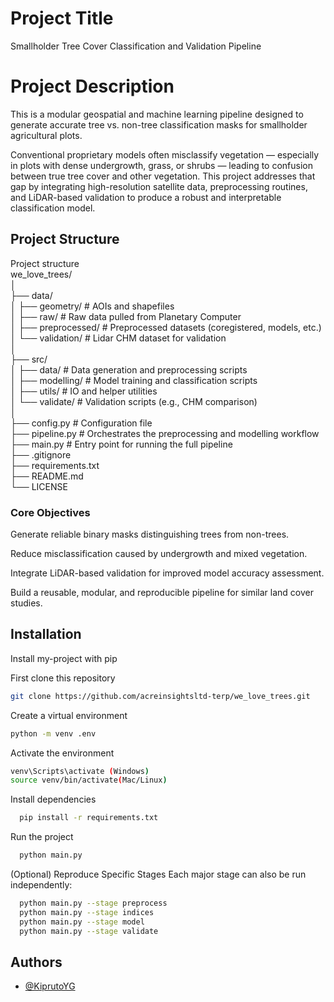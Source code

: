 
# Project Title

Smallholder Tree Cover Classification and Validation Pipeline

# Project Description
This is a modular geospatial and machine learning pipeline designed to generate accurate tree vs. non-tree classification masks for smallholder agricultural plots.

Conventional proprietary models often misclassify vegetation — especially in plots with dense undergrowth, grass, or shrubs — leading to confusion between true tree cover and other vegetation. This project addresses that gap by integrating high-resolution satellite data, preprocessing routines, and LiDAR-based validation to produce a robust and interpretable classification model.

## Project Structure

Project structure  
we_love_trees/  
│  
├── data/  
│   ├── geometry/           # AOIs and shapefiles  
│   ├── raw/                # Raw data pulled from Planetary Computer  
│   ├── preprocessed/       # Preprocessed datasets (coregistered, models, etc.)  
│   └── validation/         # Lidar CHM dataset for validation  
│  
├── src/  
│   ├── data/               # Data generation and preprocessing scripts  
│   ├── modelling/          # Model training and classification scripts  
│   ├── utils/              # IO and helper utilities  
│   └── validate/           # Validation scripts (e.g., CHM comparison)  
│  
├── config.py               # Configuration file  
├── pipeline.py             # Orchestrates the preprocessing and modelling workflow  
├── main.py                 # Entry point for running the full pipeline  
├── .gitignore  
├── requirements.txt  
├── README.md   
└── LICENSE  

### Core Objectives

Generate reliable binary masks distinguishing trees from non-trees.

Reduce misclassification caused by undergrowth and mixed vegetation.

Integrate LiDAR-based validation for improved model accuracy assessment.

Build a reusable, modular, and reproducible pipeline for similar land cover studies.




## Installation

Install my-project with pip

First clone this repository
```bash
git clone https://github.com/acreinsightsltd-terp/we_love_trees.git
```
Create a virtual environment
```bash
python -m venv .env
```
Activate the environment
```bash
venv\Scripts\activate (Windows)
source venv/bin/activate(Mac/Linux)
```
Install dependencies
```bash
  pip install -r requirements.txt
```
Run the project
```bash
  python main.py 
```
(Optional) Reproduce Specific Stages
Each major stage can also be run independently:
```bash
  python main.py --stage preprocess
  python main.py --stage indices
  python main.py --stage model
  python main.py --stage validate 
```


    
## Authors

- [@KiprutoYG](https://www.github.com/kiprutoYG)

